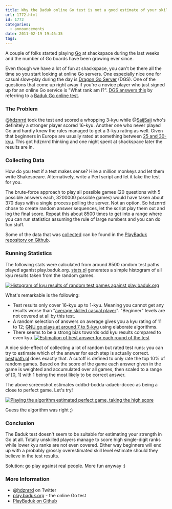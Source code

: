 ```yaml
---
title: Why the Baduk online Go test is not a good estimate of your skill
url: 1772.html
id: 1772
categories:
  - announcements
date: 2011-02-19 19:46:35
tags:
---
```


A couple of folks started playing [Go](https://secure.wikimedia.org/wikipedia/en/wiki/Go_(game)) at shackspace during the last weeks and the number of Go boards have been growing ever since.

Even though we have a lot of fun at shackspace, you can't be there all the time so you start looking at online Go servers. One especially nice one for casual slow-play during the day is [Dragon Go Server](http://dragongoserver.net/) (DGS). One of the questions that come up right away if you're a novice player who just signed up for an online Go service is "What rank am I?". [DGS answers this](http://www.dragongoserver.net/faq.php?read=t&amp;cat=48#Entry50) by referring to a [Baduk Go online test](http://play.baduk.org/).

### The Problem

@[hdznrrd](https://twitter.com/hdznrrd) took the test and scored a whopping 3-kyu while @[SaijSaij](https://twitter.com/SaijSaij) who's definitely a stronger player scored 16-kyu. Another one who never played Go and hardly knew the rules managed to get a 3-kyu rating as well. Given that beginners in Europe are usually rated at something between [25 and 30-kyu](http://senseis.xmp.net/?RankWorldwideComparison). This got hdznrrd thinking and one night spent at shackspace later the results are in.

### <!--more-->

### Collecting Data

How do you test if a test makes sense? Hire a million monkeys and let them write Shakespeare. Alternatively, write a Perl script and let it take the test for you.

The brute-force approach to play all possible games (20 questions with 5 possible answers each, 3200000 possible games) would have taken about 370 days with a single process polling the server. Not an option. So hdznrrd chose to create random answer sequences, let the script play them out and log the final score. Repeat this about 8500 times to get into a range where you can run statistics assuming the rule of large numbers and you can do fun stuff.

Some of the data that was [collected](https://github.com/shackspace/PlayBaduk/blob/master/collect.pl) can be found in the [PlayBaduk repository on Github](https://github.com/shackspace/PlayBaduk/tree/master/data).

### Running Statistics

The following stats were calculated from around 8500 random test paths played aganist play.baduk.org. [stats.pl](https://github.com/shackspace/PlayBaduk/blob/master/stats.pl) generates a simple histogram of all kyu results taken from the random games.

[![](https://blog.shackspace.de/wp-content/uploads/2011/02/badukhistogram-300x130.png "Histogram of kyu results of random test games against play.baduk.org")](https://blog.shackspace.de/wp-content/uploads/2011/02/badukhistogram.png)

What's remarkable is the following:

*   Test results only cover 16-kyu up to 1-kyu. Meaning you cannot get any results worse than "[average skilled casual player](https://secure.wikimedia.org/wikipedia/en/w/index.php?title=Go_ranks_and_ratings&amp;oldid=407086537#Kyu_and_Dan_ranks "Go_ranks_and_ratings&amp;oldid=407086537#Kyu_and_Dan_ranks")". "Beginner" levels are not covered at all by this test.
*   A random selection of answers on average gives you a kyu rating of 11 to 12; [GNU go plays at around 7 to 5-kyu](https://secure.wikimedia.org/wikipedia/en/w/index.php?title=GNU_Go&amp;oldid=404231209 "GNU_Go&amp;oldid=404231209") using elaborate algorithms.
*   There seems to be a strong bias towards odd kyu results compared to even kyu.
[![](https://blog.shackspace.de/wp-content/uploads/2011/02/answerestimation-300x59.png "Estimation of best answer for each round of the test")](https://blog.shackspace.de/wp-content/uploads/2011/02/answerestimation.png)

A nice side-effect of collecting a lot of random but rated test runs: you can try to estimate which of the answer for each step is actually correct. [bestpath.pl](https://github.com/shackspace/PlayBaduk/blob/master/bestpath.pl) does exactly that. A cutoff is defined to only rate the top 10% of random games. Based on the score of the game each answer given in the game is weighted and accumulated over all games, then scaled to a range of [0, 1] with 1 being the most likely to be correct answer.

The above screenshot estimates cddbd-bcdda-adaeb-dccec as being a close to perfect game. Let's try!

[![](https://blog.shackspace.de/wp-content/uploads/2011/02/top10-300x212.png "Playing the algorithm estimated perfect game, taking the high score")](https://blog.shackspace.de/wp-content/uploads/2011/02/top10.png)

Guess the algorithm was right ;)

### Conclusion

The Baduk test doesn't seem to be suitable for estimating your strength in Go at all. Totally unskilled players manage to score high single-digit ranks while lower kyu ranks are not even covered. Either way beginners will end up with a probably grossly overestimated skill level estimate should they believe in the test results.

Solution: go play against real people. More fun anyway :)

### More Information

*   @[hdznrrd](https://twitter.com/hdznrrd) on Twitter
*   [play.baduk.org](http://play.baduk.org/) - the online Go test
*   [PlayBaduk on Github](https://github.com/shackspace/PlayBaduk)
<div id="_mcePaste" style="position: absolute; left: -10000px; top: 143px; width: 1px; height: 1px; overflow: hidden;">**Shakespeare**</div>
